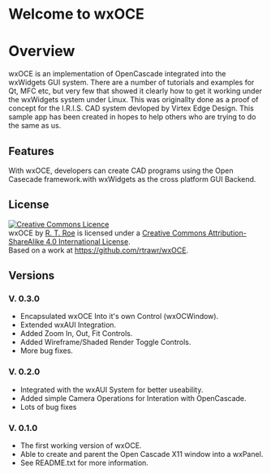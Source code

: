 # Welcome to wxOCE
# Overview
wxOCE is an implementation of OpenCascade integrated into the wxWidgets GUI system. There are a number of tutorials and examples for Qt, MFC etc, but very few that showed it clearly how to get it working under the wxWidgets system under Linux. This was originallty done as a proof of concept for the I.R.I.S. CAD system devloped by Virtex Edge Design. This sample app has been created in hopes to help others who are trying to do the same as us.
## Features
With wxOCE, developers can create CAD programs using the Open Casecade framework.with wxWidgets as the cross platform GUI Backend. 
## License
<a rel="license" href="http://creativecommons.org/licenses/by-sa/4.0/"><img alt="Creative Commons Licence" style="border-width:0" src="https://i.creativecommons.org/l/by-sa/4.0/88x31.png" /></a><br /><span xmlns:dct="http://purl.org/dc/terms/" property="dct:title">wxOCE</span> by <a xmlns:cc="http://creativecommons.org/ns#" href="https://github.com/rtrawr" property="cc:attributionName" rel="cc:attributionURL">R. T. Roe</a> is licensed under a <a rel="license" href="http://creativecommons.org/licenses/by-sa/4.0/">Creative Commons Attribution-ShareAlike 4.0 International License</a>.<br />Based on a work at <a xmlns:dct="http://purl.org/dc/terms/" href="https://github.com/rtrawr/wxOCE" rel="dct:source">https://github.com/rtrawr/wxOCE</a>.
## Versions
### V. 0.3.0
* Encapsulated wxOCE Into it's own Control (wxOCWindow).
* Extended wxAUI Integration.
* Added Zoom In, Out, Fit Controls.
* Added Wireframe/Shaded Render Toggle Controls.
* More bug fixes.

### V. 0.2.0
* Integrated with the wxAUI System for better useability.
* Added simple Camera Operations for Interation with OpenCascade.
* Lots of bug fixes

### V. 0.1.0
* The first working version of wxOCE.
* Able to create and parent the Open Cascade X11 window into a wxPanel.
* See README.txt for more information.

